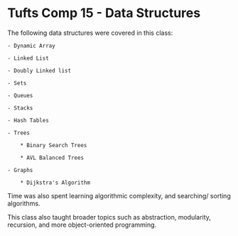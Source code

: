 # Tufts Comp 15 - Data Structures

The following data structures were covered in this class:
	
	- Dynamic Array

	- Linked List
	
	- Doubly Linked list
	
	- Sets
	
	- Queues
	
	- Stacks
	
	- Hash Tables
	
	- Trees
	
		* Binary Search Trees
	
		* AVL Balanced Trees
	
	- Graphs
	
		* Dijkstra's Algorithm

Time was also spent learning algorithmic complexity, and searching/
sorting algorithms.

This class also taught broader topics such as abstraction, 
modularity, recursion, and more object-oriented programming.